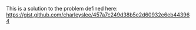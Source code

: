 This is a solution to the problem defined here: https://gist.github.com/charleyslee/457a7c249d38b5e2d60932e6eb443964